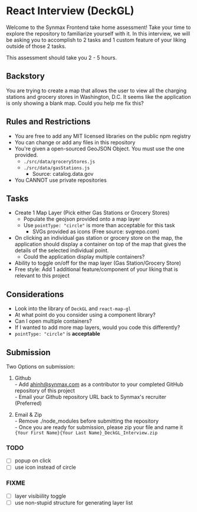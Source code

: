 # React Interview (DeckGL)

Welcome to the Synmax Frontend take home assessment! Take your time to explore the repository to familiarize yourself with it. In this interview, we will be asking you to accomplish to 2 tasks and 1 custom feature of your liking outside of those 2 tasks.

This assessment should take you 2 - 5 hours.

## Backstory

You are trying to create a map that allows the user to view all the charging stations and grocery stores in Washington, D.C. It seems like the application is only showing a blank map. Could you help me fix this?

## Rules and Restrictions

- You are free to add any MIT licensed libraries on the public npm registry
- You can change or add any files in this repository
- You're given a open-sourced GeoJSON Object. You must use the one provided.
  - `./src/data/groceryStores.js`
  - `./src/data/gasStations.js`
    - Source: catalog.data.gov
- You CANNOT use private repositories

## Tasks

- Create 1 Map Layer (Pick either Gas Stations or Grocery Stores)
  - Populate the geojson provided onto a map layer
  - Use `pointType: "circle"` is more than acceptable for this task
    - SVGs provided as icons (Free source: svgrepo.com)
- On clicking an individual gas station or grocery store on the map, the application should display a container on top of the map that gives the details of the selected individual point.
  - Could the application display multiple containers?
- Ability to toggle on/off for the map layer (Gas Station/Grocery Store)
- Free style: Add 1 additional feature/component of your liking that is relevant to this project

## Considerations

- Look into the library of `DeckGL` and `react-map-gl`
- At what point do you consider using a component library?
- Can I open multiple containers?
- If I wanted to add more map layers, would you code this differently?
- `pointType: "circle"` is **acceptable**

## Submission

Two Options on submission:

  1. Github  
    - Add [ahinh@synmax.com](mailto:ahinh@synmax.com) as a contributor to your completed GitHub repository of this project  
    - Email your Github repository URL back to Synmax's recruiter (Preferred)

  2. Email & Zip  
    - Remove ./node_modules before submitting the repository  
    - Once you are ready for submission, please zip your file and name it `{Your First Name}{Your Last Name}_DeckGL_Interview.zip`

### TODO

- [ ] popup on click
- [ ] use icon instead of circle

### FIXME

- [ ] layer visibiility toggle
- [ ] use non-stupid structure for generating layer list

